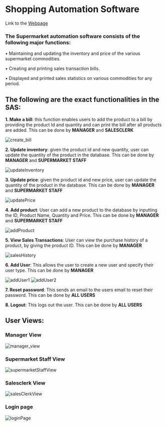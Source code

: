 # Shopping Automation Software
Link to the [Webpage](https://shopping-automation-software.netlify.app/)
### The Supermarket automation software consists of the following **major functions**:
• Maintaining and updating the inventory and price of the various supermarket commodities. 

• Creating and printing sales transaction bills. 

• Displayed and printed sales statistics on various commodities for any period.

## The following are the **exact functionalities** in the SAS:

**1. Make a bill**: this function enables users to add the product to a bill by providing the product Id and quantity and can print the bill after all products are added. 
This can be done by **MANAGER** and **SALESCLERK**


![create_bill](https://github.com/Mr-Proton/shopping-automation-software/assets/98831803/faf09a49-efc6-4df7-bc05-ac0cc6d3661f)


**2. Update inventory**: given the product id and new quantity, user can update the quantity of the product in the database.
This can be done by **MANAGER** and **SUPERMARKET STAFF**


![updateInventory](https://github.com/Mr-Proton/shopping-automation-software/assets/98831803/68b7b6c2-9c77-40e3-85a8-2b3d52370fc1)


**3. Update price**: given the product id and new price, user can update the quantity of the product in the database.
This can be done by **MANAGER** and **SUPERMARKET STAFF**


![updatePrice](https://github.com/Mr-Proton/shopping-automation-software/assets/98831803/ace76446-299d-41e3-8dc0-b41bc559c58c)


**4. Add product**: User can add a new product to the database by inputting the ID, Product Name, Quantity and Price.
This can be done by **MANAGER** and **SUPERMARKET STAFF**


![addProduct](https://github.com/Mr-Proton/shopping-automation-software/assets/98831803/878920d8-c5f2-4734-99c9-1e6616ed615d)


**5. View Sales Transactions**: User can view the purchase history of a product, by giving the product ID.
This can be done by **MANAGER** 


![salesHistory](https://github.com/Mr-Proton/shopping-automation-software/assets/98831803/d4e1ad25-fb9c-4082-ac3d-8f31886814d3)


**6. Add User**: This allows the user to create a new user and specify their user type. 
This can be done by **MANAGER**


![addUser1](https://github.com/Mr-Proton/shopping-automation-software/assets/98831803/270c61f9-6e3c-463f-849d-29a6d9bac0b5)
![addUser2](https://github.com/Mr-Proton/shopping-automation-software/assets/98831803/99f180ae-1978-45e2-b3ac-a433b426e009)


**7. Reset password**: This sends an email to the users email to reset their password.
This can be done by **ALL USERS**


**8. Logout**: This logs out the user.
This can be done by **ALL USERS**


## User Views:

### Manager View

![manager_view](https://github.com/Mr-Proton/shopping-automation-software/assets/98831803/cee7bf7e-f3a0-4a24-9f43-81cad319d62f)

### Supermarket Staff View

![supermarketStaffView](https://github.com/Mr-Proton/shopping-automation-software/assets/98831803/d763f28c-58d9-48d3-9fe6-f80d823a9b70)

### Salesclerk View

![salesClerkView](https://github.com/Mr-Proton/shopping-automation-software/assets/98831803/9fd9f8ae-a70a-45d4-8023-35fc38e39a49)


### Login page

![loginPage](https://github.com/Mr-Proton/shopping-automation-software/assets/98831803/aecfb504-c77b-4f41-a552-31c3a535152d)




